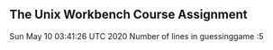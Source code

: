  ## The Unix Workbench Course Assignment
Sun May 10 03:41:26 UTC 2020
Number of lines in guessinggame :5 
